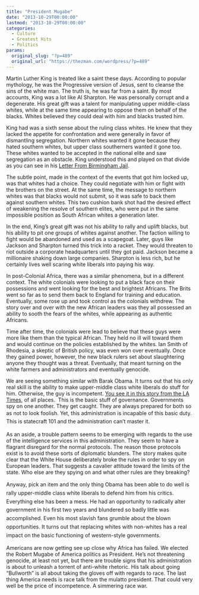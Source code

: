 ```yaml
---
title: "President Mugabe"
date: "2013-10-29T00:00:00"
lastmod: "2013-10-29T00:00:00"
categories:
  - Culture
  - Greatest Hits
  - Politics
params:
  original_slug: "?p=489"
  original_url: "https://thezman.com/wordpress/?p=489"
---
```


Martin Luther King is treated like a saint these days. According to
popular mythology, he was the Progressive version of Jesus, sent to
cleanse the sins of the white man. The truth is, he was far from a
saint. By most accounts, King was a lot like Al Sharpton. He was
personally corrupt and a degenerate. His great gift was a talent for
manipulating upper middle-class whites, while at the same time appearing
to oppose them on behalf of the blacks. Whites believed they could deal
with him and blacks trusted him.

King had was a sixth sense about the ruling class whites. He knew that
they lacked the appetite for confrontation and were generally in favor
of dismantling segregation. Northern whites wanted it gone because they
hated southern whites, but upper class southerners wanted it gone too.
These whites wanted to be accepted in the national elite and saw
segregation as an obstacle. King understood this and played on that
divide as you can see in his
<a href="http://en.wikipedia.org/wiki/Letter_from_Birmingham_Jail"
rel="noopener" target="_blank">Letter From Birmingham Jail</a>.

The subtle point, made in the context of the events that got him locked
up, was that whites had a choice. They could negotiate with him or fight
with the brothers on the street. At the same time, the message to
northern whites was that blacks would not submit, so it was safe to back
them against southern whites. This two cushion bank shot had the desired
effect of weakening the resolve of southern elites, who were put in the
same impossible position as South African whites a generation later.

In the end, King’s great gift was not his ability to rally and uplift
blacks, but his ability to pit one groups of whites against another. The
faction willing to fight would be abandoned and used as a scapegoat.
Later, guys like Jackson and Sharpton turned this trick into a racket.
They would threaten to riot outside a corporate headquarters until they
got paid. Jackson became a millionaire shaking down large companies.
Sharpton is less rich, but he certainly lives well scaring white
liberals into paying his way.

In post-Colonial Africa, there was a similar phenomena, but in a
different context. The white colonials were looking to put a black face
on their possessions and went looking for the best and brightest
Africans. The Brits went so far as to send them back to England for
training and education. Eventually, some rose up and took control as the
colonials withdrew. The story over and over with the new African leaders
was they all possessed an ability to sooth the fears of the whites,
while appearing as authentic Africans.

Time after time, the colonials were lead to believe that these guys were
more like them than the typical African. They held no ill will toward
them and would continue on the policies established by the whites. Ian
Smith of Rhodesia, a skeptic of British policy, was even won over
eventually. Once they gained power, however, the new black rulers set
about slaughtering anyone they thought was a threat. Eventually, that
meant turning on the white farmers and administrators and eventually
genocide.

We are seeing something similar with Barak Obama. It turns out that his
only real skill is the ability to make upper-middle class white liberals
do stuff for him. Otherwise, the guy is incompetent. <a
href="http://www.latimes.com/world/la-fg-spying-phones-20131029,0,3235295.story#axzz2j6splOfn"
rel="noopener" target="_blank">You see it in this story from the LA
Times</a>, of all places.  This is the basic stuff of governance.
Governments spy on one another. They get caught. They are always
prepared for both so as not to look
foolish. <span style="line-height: 1.625;">Yet, this administration is
incapable of this basic duty. This is statecraft 101 and the
administration can’t master it.</span>

As an aside, a trouble pattern seems to be emerging with regards to the
use of the intelligence services in this administration. They seem to
have a flagrant disregard for the normal protocols. The reason those
protocols exist is to avoid these sorts of diplomatic blunders. The
story makes quite clear that the White House deliberately broke the
rules in order to spy on European leaders. That suggests a cavalier
attitude toward the limits of the state. Who else are they spying on and
what other rules are they breaking?

<span style="line-height: 1.625;">Anyway, pick an item and the only
thing Obama has been able to do well is rally upper-middle class white
liberals to defend him from his critics. Everything else has been a
mess. He had an opportunity to radically alter government in his first
two years and blundered so badly little was accomplished. Even his most
slavish fans grumble about the blown opportunities. It turns out that
replacing whites with non-whites has a real impact on the
basic </span>functioning<span style="line-height: 1.625;"> of
western-style governments.</span>

Americans are now getting see up close why Africa has failed. We elected
the Robert Mugabe of America politics as President. He’s not threatening
genocide, at least not yet, but there are trouble signs that his
administration is about to unleash a torrent of anti-white rhetoric. His
talk about going “Bullworth” is all about taking the gloves off with
regards to race. The last thing America needs is race talk from the
mulatto president. That could very well be the price of incompetence. A
simmering race war.
